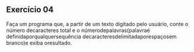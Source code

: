 ## Exercício 04

Faça um programa que, a partir de um texto digitado pelo usuário, conte o número decaracteres total e o númerodepalavras(palavraé  definidaporqualquersequência  decaracteresdelimitadaporespaçosem branco)e exiba oresultado.